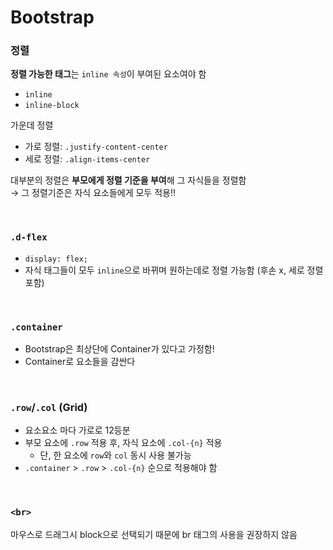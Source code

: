 # Bootstrap

### 정렬 
**정렬 가능한 태그**는 `inline 속성`이 부여된 요소여야 함
- `inline`
- `inline-block`

가운데 정렬
- 가로 정렬: `.justify-content-center`
- 세로 정렬: `.align-items-center`

대부분의 정렬은 **부모에게 정렬 기준을 부여**해 그 자식들을 정렬함     
→ 그 정렬기준은 자식 요소들에게 모두 적용!!


<br> 

### `.d-flex`
- `display: flex;`    
- 자식 태그들이 모두 `inline`으로 바뀌며 원하는데로 정렬 가능함 (후손 x, 세로 정렬 포함)


<br> 

### `.container`
- Bootstrap은 최상단에 Container가 있다고 가정함!   
- Container로 요소들을 감싼다  


<br> 

### `.row`/`.col` (Grid)
- 요소요소 마다 가로로 12등분
- 부모 요소에 `.row` 적용 후, 자식 요소에 `.col-{n}` 적용
  - 단, 한 요소에 `row`와 `col` 동시 사용 불가능   
- `.container` > `.row` > `.col-{n}` 순으로 적용해야 함


<br> 

### `<br>`
마우스로 드래그시 block으로 선택되기 때문에 br 태그의 사용을 권장하지 않음
